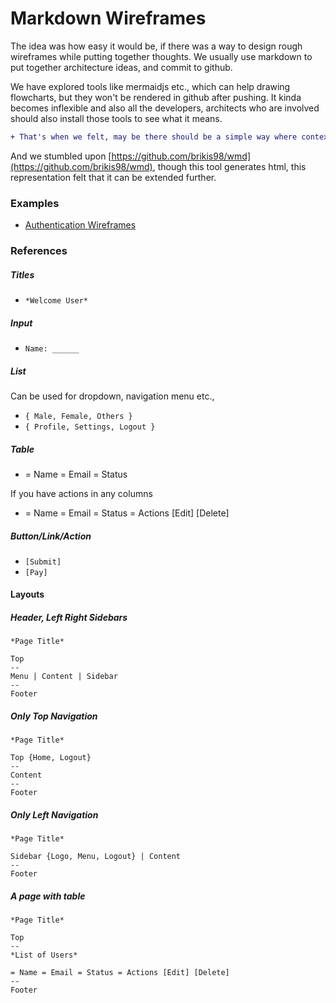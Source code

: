# Markdown Wireframes

The idea was how easy it would be, if there was a way to design rough wireframes while putting together thoughts. We usually use markdown to put together architecture ideas, and commit to github.

We have explored tools like mermaidjs etc., which can help drawing flowcharts, but they won't be rendered in github after pushing. It kinda becomes inflexible and also all the developers, architects who are involved should also install those tools to see what it means. 

```diff
+ That's when we felt, may be there should be a simple way where context itself should be sufficient to convey meaning, assuming that the readers are smart enough to put together and get used to it very quickly.
```

And we stumbled upon [https://github.com/brikis98/wmd](https://github.com/brikis98/wmd), though this tool generates html, this representation felt that it can be extended further.

### Examples

* [Authentication Wireframes](https://github.com/rjvim/markdown-wireframes/wiki/Authentication-Wireframes)

### References

##### Titles

- `*Welcome User*`

##### Input

- `Name: ______`

##### List

Can be used for dropdown, navigation menu etc.,

- `{ Male, Female, Others }`
- `{ Profile, Settings, Logout }`

##### Table

- = Name = Email = Status

If you have actions in any columns

- = Name = Email = Status = Actions [Edit] [Delete]

##### Button/Link/Action

- `[Submit]`
- `[Pay]`

#### Layouts

##### Header, Left Right Sidebars

```
*Page Title*

Top
--
Menu | Content | Sidebar
--
Footer
```

##### Only Top Navigation

```
*Page Title*

Top {Home, Logout}
--
Content
--
Footer
```

##### Only Left Navigation

```
*Page Title*

Sidebar {Logo, Menu, Logout} | Content
--
Footer
```


##### A page with table

```
*Page Title*

Top
--
*List of Users*

= Name = Email = Status = Actions [Edit] [Delete]
--
Footer
```
